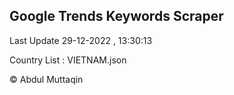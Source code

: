 

## Google Trends Keywords Scraper 
 
Last Update 29-12-2022 , 13:30:13

Country List :
VIETNAM.json



© Abdul Muttaqin 
